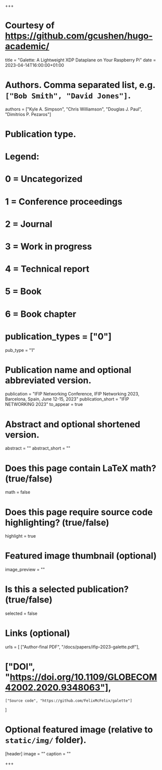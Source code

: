 +++

# Courtesy of https://github.com/gcushen/hugo-academic/

title = "Galette: A Lightweight XDP Dataplane on Your Raspberry Pi"
date = 2023-04-14T16:00:00+01:00

# Authors. Comma separated list, e.g. `["Bob Smith", "David Jones"]`.
authors = ["Kyle A. Simpson", "Chris Williamson", "Douglas J. Paul", "Dimitrios P. Pezaros"]

# Publication type.
# Legend:
# 0 = Uncategorized
# 1 = Conference proceedings
# 2 = Journal
# 3 = Work in progress
# 4 = Technical report
# 5 = Book
# 6 = Book chapter
# publication_types = ["0"]
pub_type = "1"

# Publication name and optional abbreviated version.
publication = "IFIP Networking Conference, IFIP Networking 2023, Barcelona, Spain, June 12-15, 2023"
publication_short = "IFIP NETWORKING 2023"
to_appear = true

# Abstract and optional shortened version.
abstract = ""
abstract_short = ""

# Does this page contain LaTeX math? (true/false)
math = false

# Does this page require source code highlighting? (true/false)
highlight = true

# Featured image thumbnail (optional)
image_preview = ""

# Is this a selected publication? (true/false)
selected = false

# Links (optional)
urls = [
	["Author-final PDF", "/docs/papers/ifip-2023-galette.pdf"],
#	["DOI", "https://doi.org/10.1109/GLOBECOM42002.2020.9348063"],
	["Source code", "https://github.com/FelixMcFelix/galette"]
]

# Optional featured image (relative to `static/img/` folder).
[header]
image = ""
caption = ""

+++